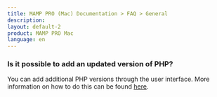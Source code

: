 ```yaml
---
title: MAMP PRO (Mac) Documentation > FAQ > General
description: 
layout: default-2
product: MAMP PRO Mac
language: en
---
```


### Is it possible to add an updated version of PHP?

You can add additional PHP versions through the user interface.  More information on how to do this can  be  found [here](../../../Languages/PHP).

